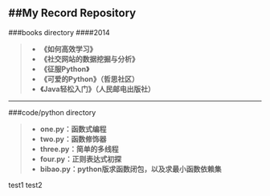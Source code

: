 ##My Record Repository
---

###books directory
####2014
>+ **《如何高效学习》**
>+ **《社交网站的数据挖掘与分析》**
>+ **《征服Python》**
>+ **《可爱的Python》（哲思社区）**
>+ **《Java轻松入门》（人民邮电出版社）**


---
###code/python directory
>+ **one.py：函数式编程**
>+ **two.py：函数修饰器**
>+ **three.py：简单的多线程**
>+ **four.py：正则表达式初探**
>+ **bibao.py：python版求函数闭包，以及求最小函数依赖集**

test1
test2

